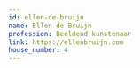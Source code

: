 ```yaml
---
id: ellen-de-bruijn
name: Ellen de Bruijn
profession: Beeldend kunstenaar
link: https://ellenbruijn.com
house_number: 4
---
```

